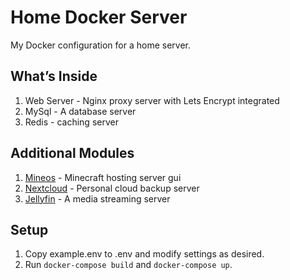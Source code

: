 # Home Docker Server

My Docker configuration for a home server. 

## What’s Inside

1. Web Server - Nginx proxy server with Lets Encrypt integrated
1. MySql - A database server
1. Redis - caching server

## Additional Modules

1. [Mineos](https://github.com/valeryan/home-server-mineos) - Minecraft hosting server gui
1. [Nextcloud](https://github.com/valeryan/home-server-nextcloud) - Personal cloud backup server
1. [Jellyfin](https://github.com/valeryan/home-server-jellyfin) - A media streaming server

## Setup

1. Copy example.env to .env and modify settings as desired. 
1. Run `docker-compose build` and `docker-compose up`.
